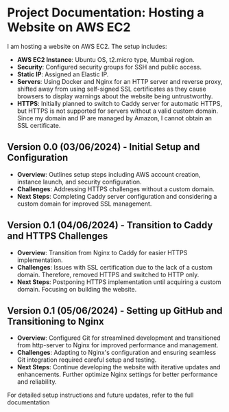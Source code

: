 # Project Documentation: Hosting a Website on AWS EC2

I am hosting a website on AWS EC2. The setup includes:

- **AWS EC2 Instance**: Ubuntu OS, t2.micro type, Mumbai region.
- **Security**: Configured security groups for SSH and public access.
- **Static IP**: Assigned an Elastic IP.
- **Servers**: Using Docker and Nginx for an HTTP server and reverse proxy, shifted away from using self-signed SSL certificates as they cause browsers to display warnings about the website being untrustworthy.
- **HTTPS**: Initially planned to switch to Caddy server for automatic HTTPS, but HTTPS is not supported for servers without a valid custom domain. Since my domain and IP are managed by Amazon, I cannot obtain an SSL certificate.

## Version 0.0 (03/06/2024) - Initial Setup and Configuration

- **Overview**: Outlines setup steps including AWS account creation, instance launch, and security configuration.
- **Challenges**: Addressing HTTPS challenges without a custom domain.
- **Next Steps**: Completing Caddy server configuration and considering a custom domain for improved SSL management.

## Version 0.1 (04/06/2024) - Transition to Caddy and HTTPS Challenges

- **Overview**: Transition from Nginx to Caddy for easier HTTPS implementation.
- **Challenges**: Issues with SSL certification due to the lack of a custom domain. Therefore, removed HTTPS and switched to HTTP only.
- **Next Steps**: Postponing HTTPS implementation until acquiring a custom domain. Focusing on building the website.

## Version 0.1 (05/06/2024) - Setting up GitHub and Transitioning to Nginx

- **Overview**: Configured Git for streamlined development and transitioned from http-server to Nginx for improved performance and management.
- **Challenges**: Adapting to Nginx's configuration and ensuring seamless Git integration required careful setup and testing.
- **Next Steps**: Continue developing the website with iterative updates and enhancements. Further optimize Nginx settings for better performance and reliability.


For detailed setup instructions and future updates, refer to the full documentation
